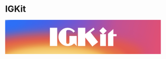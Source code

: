 # IGKit
<p align="center">
  <img src="https://raw.githubusercontent.com/CaptainTeemo/IGKit/master/logo.png">
</p>
